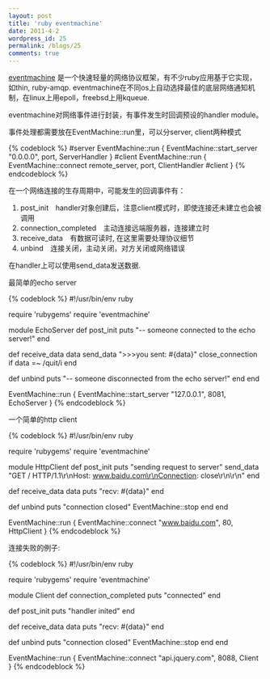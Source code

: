 ```yaml
---
layout: post
title: 'ruby eventmachine'
date: 2011-4-2
wordpress_id: 25
permalink: /blogs/25
comments: true
---
```

[eventmachine](https://github.com/eventmachine/eventmachine) 是一个快速轻量的网络协议框架，有不少ruby应用基于它实现，如thin, ruby-amqp. eventmachine在不同os上自动选择最佳的底层网络通知机制，在linux上用epoll，freebsd上用kqueue.

eventmachine对网络事件进行封装，有事件发生时回调预设的handler module。

事件处理都需要放在EventMachine::run里，可以分server, client两种模式

{% codeblock %}
#server
EventMachine::run {
  EventMachine::start_server &quot;0.0.0.0&quot;, port, ServerHandler
}
#client
EventMachine::run {
  EventMachine::connect remote_server, port, ClientHandler #client
}
{% endcodeblock %}

在一个网络连接的生存周期中，可能发生的回调事件有：
<ol>
	<li>post_init　handler对象创建后，注意client模式时，即使连接还未建立也会被调用</li>
	<li>connection_completed　主动连接远端服务器，连接建立时</li>
	<li>receive_data　有数据可读时, 在这里需要处理协议细节</li>
	<li>unbind　连接关闭，主动关闭，对方关闭或网络错误</li>
</ol>
在handler上可以使用send_data发送数据.

最简单的echo server

{% codeblock %}
#!/usr/bin/env ruby

require 'rubygems'
require 'eventmachine'

module EchoServer
  def post_init
    puts &quot;-- someone connected to the echo server!&quot;
  end

  def receive_data data
    send_data &quot;&gt;&gt;&gt;you sent: #{data}&quot;
    close_connection if data =~ /quit/i
  end

  def unbind
    puts &quot;-- someone disconnected from the echo server!&quot;
  end
end

EventMachine::run {
  EventMachine::start_server &quot;127.0.0.1&quot;, 8081, EchoServer
}
{% endcodeblock %}

一个简单的http client

{% codeblock %}
#!/usr/bin/env ruby

require 'rubygems'
require 'eventmachine'

module HttpClient
  def post_init
    puts &quot;sending request to server&quot;
    send_data &quot;GET / HTTP/1.1\r\nHost: www.baidu.com\r\nConnection: close\r\n\r\n&quot;
  end

  def receive_data data
    puts &quot;recv: #{data}&quot;
  end

  def unbind
    puts &quot;connection closed&quot;
    EventMachine::stop
  end
end

EventMachine::run {
  EventMachine::connect &quot;www.baidu.com&quot;, 80, HttpClient
}
{% endcodeblock %}

连接失败的例子:

{% codeblock %}
#!/usr/bin/env ruby

require 'rubygems'
require 'eventmachine'

module Client
  def connection_completed
    puts &quot;connected&quot;
  end

  def post_init
    puts &quot;handler inited&quot;
  end

  def receive_data data
    puts &quot;recv: #{data}&quot;
  end

  def unbind
    puts &quot;connection closed&quot;
    EventMachine::stop
  end
end

EventMachine::run {
  EventMachine::connect &quot;api.jquery.com&quot;, 8088, Client
}
{% endcodeblock %}
